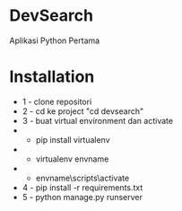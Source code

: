 # DevSearch

Aplikasi Python Pertama

# Installation

- 1 - clone repositori
- 2 - cd ke project "cd devsearch"
- 3 - buat virtual environment dan activate
- - pip install virtualenv
- - virtualenv envname
- - envname\scripts\activate
- 4 - pip install -r requirements.txt
- 5 - python manage.py runserver
